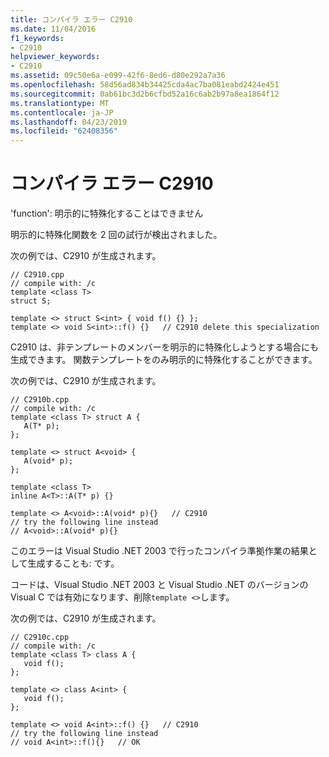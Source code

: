 ```yaml
---
title: コンパイラ エラー C2910
ms.date: 11/04/2016
f1_keywords:
- C2910
helpviewer_keywords:
- C2910
ms.assetid: 09c50e6a-e099-42f6-8ed6-d80e292a7a36
ms.openlocfilehash: 58d56ad834b34425cda4ac7ba081eabd2424e451
ms.sourcegitcommit: 0ab61bc3d2b6cfbd52a16c6ab2b97a8ea1864f12
ms.translationtype: MT
ms.contentlocale: ja-JP
ms.lasthandoff: 04/23/2019
ms.locfileid: "62408356"
---
```

# <a name="compiler-error-c2910"></a>コンパイラ エラー C2910

'function': 明示的に特殊化することはできません

明示的に特殊化関数を 2 回の試行が検出されました。

次の例では、C2910 が生成されます。

```
// C2910.cpp
// compile with: /c
template <class T>
struct S;

template <> struct S<int> { void f() {} };
template <> void S<int>::f() {}   // C2910 delete this specialization
```

C2910 は、非テンプレートのメンバーを明示的に特殊化しようとする場合にも生成できます。 関数テンプレートをのみ明示的に特殊化することができます。

次の例では、C2910 が生成されます。

```
// C2910b.cpp
// compile with: /c
template <class T> struct A {
   A(T* p);
};

template <> struct A<void> {
   A(void* p);
};

template <class T>
inline A<T>::A(T* p) {}

template <> A<void>::A(void* p){}   // C2910
// try the following line instead
// A<void>::A(void* p){}
```

このエラーは Visual Studio .NET 2003 で行ったコンパイラ準拠作業の結果として生成することも: です。

コードは、Visual Studio .NET 2003 と Visual Studio .NET のバージョンの Visual C では有効になります、削除`template <>`します。

次の例では、C2910 が生成されます。

```
// C2910c.cpp
// compile with: /c
template <class T> class A {
   void f();
};

template <> class A<int> {
   void f();
};

template <> void A<int>::f() {}   // C2910
// try the following line instead
// void A<int>::f(){}   // OK
```